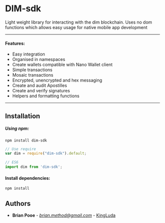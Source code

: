 # DIM-sdk
Light weight library for interacting with the dim blockchain.
Uses no dom functions which allows easy usage for native mobile app development

---

#### Features:
- Easy integration
- Organised in namespaces
- Create wallets compatible with Nano Wallet client
- Simple transactions
- Mosaic transactions
- Encrypted, unencrypted and hex messaging
- Create and audit Apostilles
- Create and verify signatures
- Helpers and formatting functions


---

## Installation

##### Using npm:

`npm install dim-sdk`

```javascript
// Use require
var dim = require("dim-sdk").default;
```

```javascript
// ES6
import dim from 'dim-sdk';
```

#### Install dependencies:

```npm install```

## Authors

* **Brian Pooe** - *brian.method@gmail.com* - [KingLuda](https://github.com/brian611)